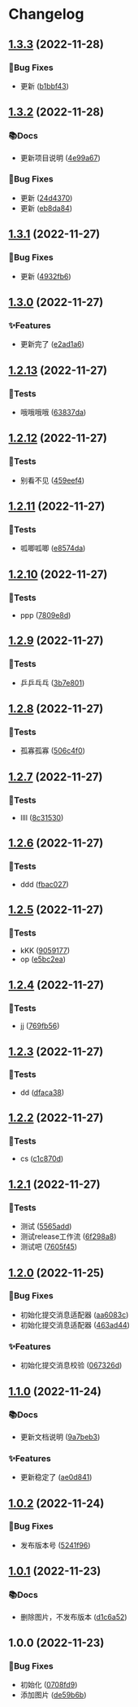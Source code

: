 # Changelog

## [1.3.3](https://github.com/topsjf/release/compare/v1.3.2...v1.3.3) (2022-11-28)


### 🐛Bug Fixes

* 更新 ([b1bbf43](https://github.com/topsjf/release/commit/b1bbf435a8107f8bb3ebe0ae1bcbc2aed0383969))

## [1.3.2](https://github.com/topsjf/release/compare/v1.3.1...v1.3.2) (2022-11-28)


### 📚Docs

* 更新项目说明 ([4e99a67](https://github.com/topsjf/release/commit/4e99a671c2b1fa5a553e8acc3bd832089824e664))


### 🐛Bug Fixes

* 更新 ([24d4370](https://github.com/topsjf/release/commit/24d437024bd73c77c039b0adb4582abf383827e2))
* 更新 ([eb8da84](https://github.com/topsjf/release/commit/eb8da84b4826f280d28dba14d6d6d2ef6d1da2d9))

## [1.3.1](https://github.com/topsjf/release/compare/v1.3.0...v1.3.1) (2022-11-27)


### 🐛Bug Fixes

* 更新 ([4932fb6](https://github.com/topsjf/release/commit/4932fb6927a3979aec76b23d93ca3eb823178585))

## [1.3.0](https://github.com/topsjf/release/compare/v1.2.13...v1.3.0) (2022-11-27)


### ✨Features

* 更新完了 ([e2ad1a6](https://github.com/topsjf/release/commit/e2ad1a632cf3b5d16b2817d24fba7145e9caabc0))

## [1.2.13](https://github.com/topsjf/release/compare/v1.2.12...v1.2.13) (2022-11-27)


### 🧪Tests

* 哦哦哦哦 ([63837da](https://github.com/topsjf/release/commit/63837da2f087df948fad2fda4d833b7a6290001d))

## [1.2.12](https://github.com/topsjf/release/compare/v1.2.11...v1.2.12) (2022-11-27)


### 🧪Tests

* 别看不见 ([459eef4](https://github.com/topsjf/release/commit/459eef475a434b811409b4b66aa09f4b32f7a39a))

## [1.2.11](https://github.com/topsjf/release/compare/v1.2.10...v1.2.11) (2022-11-27)


### 🧪Tests

* 呱唧呱唧 ([e8574da](https://github.com/topsjf/release/commit/e8574dadd37cf2a5646b5838464705ca1ce8df0d))

## [1.2.10](https://github.com/topsjf/release/compare/v1.2.9...v1.2.10) (2022-11-27)


### 🧪Tests

* ppp ([7809e8d](https://github.com/topsjf/release/commit/7809e8dde874be6be84bb5273b14b19058e07948))

## [1.2.9](https://github.com/topsjf/release/compare/v1.2.8...v1.2.9) (2022-11-27)


### 🧪Tests

* 乒乒乓乓 ([3b7e801](https://github.com/topsjf/release/commit/3b7e8015ef3d98b0534c6a90c7e412f89f1c20a8))

## [1.2.8](https://github.com/topsjf/release/compare/v1.2.7...v1.2.8) (2022-11-27)


### 🧪Tests

* 孤寡孤寡 ([506c4f0](https://github.com/topsjf/release/commit/506c4f025ede2d6e2c28b9251d8269a7cae59085))

## [1.2.7](https://github.com/topsjf/release/compare/v1.2.6...v1.2.7) (2022-11-27)


### 🧪Tests

* llll ([8c31530](https://github.com/topsjf/release/commit/8c315309eaac7afb5ba988952a565c0f41214b1b))

## [1.2.6](https://github.com/topsjf/release/compare/v1.2.5...v1.2.6) (2022-11-27)


### 🧪Tests

* ddd ([fbac027](https://github.com/topsjf/release/commit/fbac02770f1aec73d69284033a8c5954a45733e5))

## [1.2.5](https://github.com/topsjf/release/compare/v1.2.4...v1.2.5) (2022-11-27)


### 🧪Tests

* kKK ([9059177](https://github.com/topsjf/release/commit/905917711daed6724709e86dfe5ee2dfe99b0aed))
* op ([e5bc2ea](https://github.com/topsjf/release/commit/e5bc2ea830100238f7199fd2ab237d72b3b097fe))

## [1.2.4](https://github.com/topsjf/release/compare/v1.2.3...v1.2.4) (2022-11-27)


### 🧪Tests

* jj ([769fb56](https://github.com/topsjf/release/commit/769fb566a4f7e46d68f73f9ee2742cd1eac346a5))

## [1.2.3](https://github.com/topsjf/release/compare/v1.2.2...v1.2.3) (2022-11-27)


### 🧪Tests

* dd ([dfaca38](https://github.com/topsjf/release/commit/dfaca38856db0f2d33186d8fe251487390487df6))

## [1.2.2](https://github.com/topsjf/release/compare/v1.2.1...v1.2.2) (2022-11-27)


### 🧪Tests

* cs ([c1c870d](https://github.com/topsjf/release/commit/c1c870d01df06d086e21e7c57beed6a377220d20))

## [1.2.1](https://github.com/topsjf/release/compare/v1.2.0...v1.2.1) (2022-11-27)


### 🧪Tests

* 测试 ([5565add](https://github.com/topsjf/release/commit/5565addcc7cf20e449a0b62d1ffd6cfbd16ee01d))
* 测试release工作流 ([6f298a8](https://github.com/topsjf/release/commit/6f298a8beea59cf6d7111cb55175c23717a97284))
* 测试吧 ([7605f45](https://github.com/topsjf/release/commit/7605f45a1bd7f56e7f59ba68bad0caad1910f54d))

## [1.2.0](https://github.com/topsjf/release/compare/v1.1.0...v1.2.0) (2022-11-25)


### 🐛Bug Fixes

* 初始化提交消息适配器 ([aa6083c](https://github.com/topsjf/release/commit/aa6083c5c5fb6781fd887f1bb4111d39021a18b5))
* 初始化提交消息适配器 ([463ad44](https://github.com/topsjf/release/commit/463ad44e344a20e1bf4dfd61e041cf8a40da54b7))


### ✨Features

* 初始化提交消息校验 ([067326d](https://github.com/topsjf/release/commit/067326d2bae6904866811d8ed0793dfca6080620))

## [1.1.0](https://github.com/topsjf/release/compare/v1.0.2...v1.1.0) (2022-11-24)


### 📚Docs

* 更新文档说明 ([9a7beb3](https://github.com/topsjf/release/commit/9a7beb3a0104ac1af8347df25415f94d293d7d43))


### ✨Features

* 更新稳定了 ([ae0d841](https://github.com/topsjf/release/commit/ae0d841595afe4d2cfde48b31ab5df9fa002f2fa))

## [1.0.2](https://github.com/topsjf/release/compare/v1.0.1...v1.0.2) (2022-11-24)


### 🐛Bug Fixes

* 发布版本号 ([5241f96](https://github.com/topsjf/release/commit/5241f961c0a392ac94164c3c8d2216656615722b))

## [1.0.1](https://github.com/topsjf/release/compare/v1.0.0...v1.0.1) (2022-11-23)


### 📚Docs

* 删除图片，不发布版本 ([d1c6a52](https://github.com/topsjf/release/commit/d1c6a52c47651a02e0ba2be8f93cefb62c939d21))

## 1.0.0 (2022-11-23)


### 🐛Bug Fixes

* 初始化 ([0708fd9](https://github.com/topsjf/release/commit/0708fd95c0215bca23a8112393da03c0d7a63550))
* 添加图片 ([de59b6b](https://github.com/topsjf/release/commit/de59b6b8375cc96a0b364ecf5cf56030c5fdd6b2))
